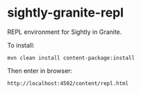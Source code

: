 sightly-granite-repl
====================

REPL environment for Sightly in Granite.

To install:

```
mvn clean install content-package:install
```

Then enter in browser:

```
http://localhost:4502/content/repl.html
```


